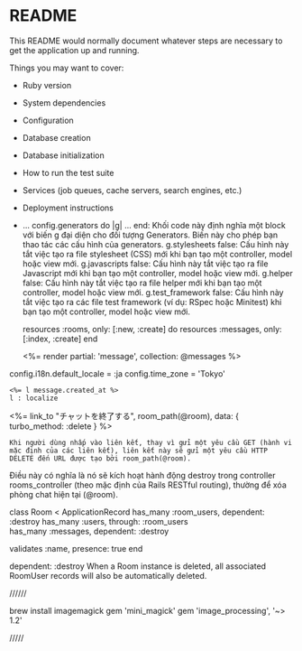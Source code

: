
# README

This README would normally document whatever steps are necessary to get the
application up and running.

Things you may want to cover:

* Ruby version

* System dependencies

* Configuration

* Database creation

* Database initialization

* How to run the test suite

* Services (job queues, cache servers, search engines, etc.)

* Deployment instructions

* ...
config.generators do |g| ... end: Khối code này định nghĩa một block với biến g đại diện cho đối tượng Generators. Biến này cho phép bạn thao tác các cấu hình của generators.
g.stylesheets false: Cấu hình này tắt việc tạo ra file stylesheet (CSS) mới khi bạn tạo một controller, model hoặc view mới.
g.javascripts false: Cấu hình này tắt việc tạo ra file Javascript mới khi bạn tạo một controller, model hoặc view mới.
g.helper false: Cấu hình này tắt việc tạo ra file helper mới khi bạn tạo một controller, model hoặc view mới.
g.test_framework false: Cấu hình này tắt việc tạo ra các file test framework (ví dụ: RSpec hoặc Minitest) khi bạn tạo một controller, model hoặc view mới.

  resources :rooms, only: [:new, :create] do
    resources :messages, only: [:index, :create]
  end

  <%= render partial: 'message', collection: @messages %>

 config.i18n.default_locale = :ja
    config.time_zone = 'Tokyo'

    <%= l message.created_at %>
    l : localize

<%= link_to "チャットを終了する", room_path(@room), data: { turbo_method: :delete } %> 
    
    Khi người dùng nhấp vào liên kết, thay vì gửi một yêu cầu GET (hành vi mặc định của các liên kết), liên kết này sẽ gửi một yêu cầu HTTP DELETE đến URL được tạo bởi room_path(@room).
Điều này có nghĩa là nó sẽ kích hoạt hành động destroy trong controller rooms_controller (theo mặc định của Rails RESTful routing), thường để xóa phòng chat hiện tại (@room).

class Room < ApplicationRecord
  has_many :room_users, dependent: :destroy
  has_many :users, through: :room_users  
  has_many :messages, dependent: :destroy

  validates :name, presence: true
end

 dependent: :destroy
When a Room instance is deleted, all associated RoomUser records will also be automatically deleted.

//////

brew install imagemagick
gem 'mini_magick'
gem 'image_processing', '~> 1.2'

/////

